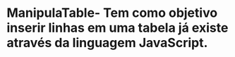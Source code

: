 # ManipulaTable- Tem como objetivo inserir linhas em uma tabela já existe através da linguagem JavaScript.  
